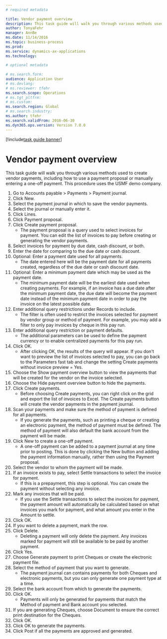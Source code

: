 ```yaml
--- 
# required metadata 
 
title: Vendor payment overview
description: This task guide will walk you through various methods used to create vendor payments, including how to use a payment proposal or manually entering a one-off payment. 
author: TonyaFehr 
manager: AnnBe 
ms.date: 11/14/2016
ms.topic: business-process 
ms.prod:  
ms.service: dynamics-ax-applications 
ms.technology:  
 
# optional metadata 
 
# ms.search.form:   
audience: Application User 
# ms.devlang:  
# ms.reviewer: tfehr 
ms.search.scope: Operations 
# ms.tgt_pltfrm:  
# ms.custom:  
ms.search.region: Global
# ms.search.industry: 
ms.author: tfehr 
ms.search.validFrom: 2016-06-30 
ms.dyn365.ops.version: Version 7.0.0 
---
```


[!include[task guide banner](../../includes/task-guide-banner.md)]

# Vendor payment overview

This task guide will walk you through various methods used to create vendor payments, including how to use a payment proposal or manually entering a one-off payment. This procedure uses the USMF demo company.

1. Go to Accounts payable > Payments > Payment journal.
2. Click New.
3. Select the payment journal in which to save the vendor payments. 
4. Select the journal or manually enter it.
5. Click Lines.
6. Click Payment proposal.
7. Click Create payment proposal.
    * The payment proposal is a query used to select invoices for payment. You can edit the list of invoices to pay before creating or generating the vendor payments.  
8. Select invoices for payment by due date, cash discount, or both. 
9. Enter the date for comparing to the due date or cash discount. 
10. Optional: Enter a payment date used for all payments.
    * The date entered here will be the payment date for all payments created, regardless of the due date or cash discount date.  
11. Optional: Enter a minimum payment date which may be used as the payment date.
    * The minimum payment date will be the earliest date used when creating payments. For example, if an invoice has a due date after the minimum payment date, the due date will become the payment date instead of the minimum payment date in order to pay the invoice on the latest possible date.  
12. Enter additional query restrictions under Records to include.
    * The filter is often used to restrict the invoices selected for payment by vendor group or method of payment. For example, you may add a filter to only pay invoices by cheque in this pay run.  
13. Enter additional query restriction or payment defaults. 
    * The additional parameters can be used to define the payment currency or to enable centralized payments for this pay run.  
14. Click OK.
    * After clicking OK, the results of the query will appear. If you don't want to preview the list of invoices selected to pay, you can go back to the Parameters fast tab and change the setting Create payments without invoice preview = Yes.  
15. Choose the Show payment overview button to view the payments that will be created for the vendor on the invoice selected.
16. Choose the Hide payment overview button to hide the payments. 
17. Click Create payments.
    * Before choosing Create payments, you can right click on the grid and export the list of invoices to Excel. The Create payments button will create the vendor payments in the payment journal.  
18. Scan your payments and make sure the method of payment is defined for all payments. 
    * If you generate the payments, such as printing a cheque or creating an electronic payment, the method of payment must be defined. The method of payment will also default the bank account from the payment will be made.  
19. Click New to create a one-off payment.
    * A one-off payment can be added to a payment journal at any time prior to posting. This is done by clicking the New button and adding the payment information manually, rather then using the Payment proposal.  
20. Select the vendor to whom the payment will be made.
21. If an invoice exists to pay, select Settle transactions to select the invoice for payment.
    * If this is a prepayment, this step is optional. You can create the payment without selecting any invoice.  
22. Mark any invoices that will be paid.
    * If you use the Settle transactions to select the invoices for payment, the payment amount will automatically be calculated based on what invoices you mark for payment, and what amount you enter in the Amount to settle.  
23. Click OK.
24. If you want to delete a payment, mark the row.
25. Click Delete.
    * Deleting a payment will only delete the payment. Any invoices marked for payment will still be available to be paid by another payment.  
26. Click Yes.
27. Choose Generate payment to print Cheques or create the electronic payment file.
28. Select the method of payment that you want to generate.
    * The payment journal can contains payments for both Cheques and electronic payments, but you can only generate one payment type at a time.  
29. Select the bank account from which to generate the payments.
30. Click OK.
    * Payments will only be generated for payments that match the Method of payment and Bank account you selected.  
31. If you are generating Cheques, choose Document to ensure the correct print destination for the Cheques.
32. Click OK.
33. Click OK to generate the payments.
34. Click Post if all the payments are approved and generated. 

